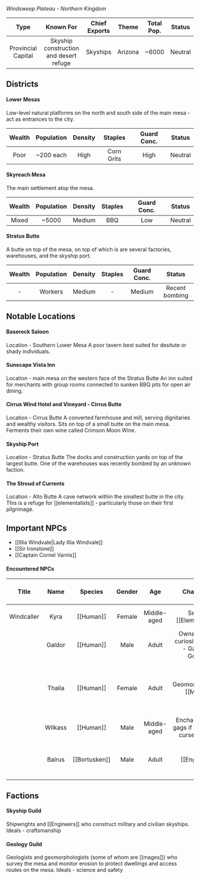 *Windsweep Plateau - Northern Kingdom*

| Type | Known For | Chief Exports | Theme | Total Pop. | Status |
|:---:|:---:|:---:|:---:|:---:|:---:|
| Provincial Capital | Skyship construction and desert refuge | Skyships | Arizona | ~6000 | Neutral |
## Districts
#### Lower Mesas
Low-level natural platforms on the north and south side of the main mesa - act as entrances to the city.

| Wealth | Population | Density | Staples | Guard Conc. | Status |
|:---:|:---:|:---:|:---:|:---:|:---:|
| Poor | ~200 each | High | Corn Grits | High | Neutral |
#### Skyreach Mesa
The main settlement atop the mesa.

| Wealth | Population | Density | Staples | Guard Conc. | Status |
|:---:|:---:|:---:|:---:|:---:|:---:|
| Mixed | ~5000 | Medium | BBQ | Low | Neutral |
#### Stratus Butte
A butte on top of the mesa, on top of which is are several factories, warehouses, and the skyship port.

| Wealth | Population | Density | Staples | Guard Conc. | Status |
|:---:|:---:|:---:|:---:|:---:|:---:|
| - | Workers | Medium | - | Medium | Recent bombing |
## Notable Locations
#### Baserock Saloon
Location - Southern Lower Mesa
A poor tavern best suited for desitute or shady individuals.
#### Sunscape Vista Inn
Location - main mesa on the western face of the Stratus Butte
An inn suited for merchants with group rooms connected to sunken BBQ pits for open air dining.
#### Cirrus Wind Hotel and Vineyard - Cirrus Butte
Location - Cirrus Butte
A converted farmhouse and mill, serving dignitaries and wealthy visitors. Sits on top of a small butte on the main mesa. Ferments their own wine called Crimson Moon Wine. 
#### Skyship Port
Location - Stratus Butte
The docks and construction yards on top of the largest butte. One of the warehouses was recently bombed by an unknown faction.
#### The Stroud of Currents
Location - Alto Butte
A cave network within the smallest butte in the city. This is a refuge for [[elementalists]] - particularly those on their first pilgrimage.
## Important NPCs
- [[Illia Windvale|Lady Illia Windvale]]
- [[Sir Ironstone]]
- [[Captain Cornel Varnis]]
#### Encountered NPCs
| Title | Name | Species | Gender | Age | Character | Personality and Voice Notes |
|:---:|:---:|:---:|:---:|:---:|:---:|:---:|
| Windcaller | Kyra | [[Human]] | Female | Middle-aged | Senior [[Elementalists|Elementalist]] at the Stroud of Currents | Wise, calm, wistful |
|  | Galdor | [[Human]] | Male | Adult | Owner of the curiosities store - Galdor's Goods | grandiose and rambling |
|  | Thalia | [[Human]] | Female | Adult | Geomorphologist [[Mages|mage]] - caretaker of the mesa - preventing erosion from damaging the city | Measured and intellectual | 
|  | Wilkass | [[Human]] | Male | Middle-aged | Enchanter who gags if he is near cursed items | Fast talking and excitable |
|  | Balrus | [[Bortusken]] | Male | Adult | [[Engineers|Engineer]] and smith working in the skyship port | Gruff and to the point |
## Factions
#### Skyship Guild
Shipwrights and [[Engineers]] who construct military and civilian skyships.
Ideals - craftsmanship
#### Geology Guild
Geologists and geomorphologists (some of whom are [[mages]]) who survey the mesa and monitor erosion to protect dwellings and access routes on the mesa.
Ideals - science and safety
